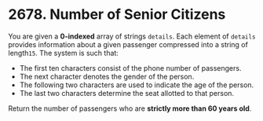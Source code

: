 # 2678. Number of Senior Citizens

You are given a **0-indexed** array of strings `details`. Each element of `details` provides information about a given passenger compressed into a string of length`15`. The system is such that:

- The first ten characters consist of the phone number of passengers.
- The next character denotes the gender of the person.
- The following two characters are used to indicate the age of the person.
- The last two characters determine the seat allotted to that person.

Return the number of passengers who are **strictly more than 60 years old**.